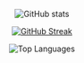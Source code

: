 <p align="center"><img src="https://github-readme-stats.vercel.app/api?username=kaymih&show_icons=true&theme=dark" alt="GitHub stats" /></p>

<p align="center"><a href="https://git.io/streak-stats"><img src="https://streak-stats.demolab.com/?user=kaymih&theme=dark" alt="GitHub Streak" /></a></p>

<p align="center"><img src="https://github-readme-stats.vercel.app/api/top-langs/?username=kaymih&theme=dark&layout=donut" alt="Top Languages" /></p>
